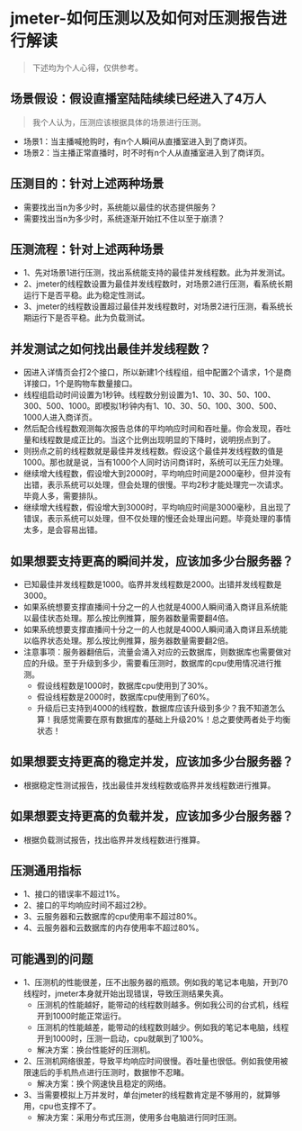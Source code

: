 # jmeter-如何压测以及如何对压测报告进行解读
> 下述均为个人心得，仅供参考。

## 场景假设：假设直播室陆陆续续已经进入了4万人
> 我个人认为，压测应该根据具体的场景进行压测。
* 场景1：当主播喊抢购时，有n个人瞬间从直播室进入到了商详页。
* 场景2：当主播正常直播时，时不时有n个人从直播室进入到了商详页。

## 压测目的：针对上述两种场景
* 需要找出当n为多少时，系统能以最佳的状态提供服务？
* 需要找出当n为多少时，系统逐渐开始扛不住以至于崩溃？

## 压测流程：针对上述两种场景
* 1、先对场景1进行压测，找出系统能支持的最佳并发线程数。此为并发测试。
* 2、jmeter的线程数设置为最佳并发线程数时，对场景2进行压测，看系统长期运行下是否平稳。此为稳定性测试。
* 3、jmeter的线程数设置超过最佳并发线程数时，对场景2进行压测，看系统长期运行下是否平稳。此为负载测试。

## 并发测试之如何找出最佳并发线程数？
* 因进入详情页会打2个接口，所以新建1个线程组，组中配置2个请求，1个是商详接口，1个是购物车数量接口。
* 线程组启动时间设置为1秒钟。线程数分别设置为1、10、30、50、100、300、500、1000。即模拟1秒钟内有1、10、30、50、100、300、500、1000人进入商详页。
* 然后配合线程数观测每次报告总体的平均响应时间和吞吐量。你会发现，吞吐量和线程数是成正比的。当这个比例出现明显的下降时，说明拐点到了。
* 则拐点之前的线程数就是最佳并发线程数。假设这个最佳并发线程数的值是1000。那也就是说，当有1000个人同时访问商详时，系统可以无压力处理。
* 继续增大线程数，假设增大到2000时，平均响应时间是2000毫秒，但并没有出错，表示系统可以处理，但会处理的很慢。平均2秒才能处理完一次请求。毕竟人多，需要排队。
* 继续增大线程数，假设增大到3000时，平均响应时间是3000毫秒，且出现了错误，表示系统可以处理，但不仅处理的慢还会处理出问题。毕竟处理的事情太多，是会容易出错。

## 如果想要支持更高的瞬间并发，应该加多少台服务器？
* 已知最佳并发线程数是1000。临界并发线程数是2000。出错并发线程数是3000。
* 如果系统想要支撑直播间十分之一的人也就是4000人瞬间涌入商详且系统能以最佳状态处理。那么按比例推算，服务器数量需要翻4倍。
* 如果系统想要支撑直播间十分之一的人也就是4000人瞬间涌入商详且系统能以临界状态处理。那么按比例推算，服务器数量需要翻2倍。
* 注意事项：服务器翻倍后，流量会涌入对应的云数据库，则数据库也需要做对应的升级。至于升级到多少，需要看压测时，数据库的cpu使用情况进行推测。
  - 假设线程数是1000时，数据库cpu使用到了30%。
  - 假设线程数是2000时，数据库cpu使用到了60%。
  - 升级后已支持到4000的线程数，数据库应该升级到多少？我不知道怎么算！我感觉需要在原有数据库的基础上升级20%！总之要使两者处于均衡状态！

## 如果想要支持更高的稳定并发，应该加多少台服务器？
* 根据稳定性测试报告，找出最佳并发线程数或临界并发线程数进行推算。

## 如果想要支持更高的负载并发，应该加多少台服务器？
* 根据负载测试报告，找出临界并发线程数进行推算。

## 压测通用指标
* 1、接口的错误率不超过1%。
* 2、接口的平均响应时间不超过2秒。
* 3、云服务器和云数据库的cpu使用率不超过80%。
* 4、云服务器和云数据库的内存使用率不超过80%。

## 可能遇到的问题
* 1、压测机的性能很差，压不出服务器的瓶颈。例如我的笔记本电脑，开到70线程时，jmeter本身就开始出现错误，导致压测结果失真。
  - 压测机的性能越好，能带动的线程数则越多。例如我公司的台式机，线程开到1000时能正常运行。
  - 压测机的性能越差，能带动的线程数则越少。例如我的笔记本电脑，线程开到1000时，压测一启动，cpu就飙到了100%。
  - 解决方案：换台性能好的压测机。
* 2、压测机网络很差，导致平均响应时间很慢。吞吐量也很低。例如我使用被限速后的手机热点进行压测时，数据惨不忍睹。
  - 解决方案：换个网速快且稳定的网络。
* 3、当需要模拟上万并发时，单台jmeter的线程数肯定是不够用的，就算够用，cpu也支撑不了。
  - 解决方案：采用分布式压测，使用多台电脑进行同时压测。
